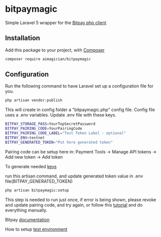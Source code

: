 # bitpaymagic
Simple Laravel 5 wrapper for the [Bitpay php client](https://github.com/bitpay/php-bitpay-client/)

## Installation
Add this package to your project, with [Composer](https://getcomposer.org/)

```bash
composer require aimagician/bitpaymagic
```

## Configuration

Run the following command to have Laravel set up a configuration file for you.

```bash
php artisan vendor:publish
```

This will create in config folder a "bitpaymagic.php" config file. Config file uses a .env variables.
Update .env file with these keys.

```bash
BITPAY_STORAGE_PASS=YourTopSecretPassword
BITPAY_PAIRING_CODE=YourPairingCode
BITPAY_PAIRING_CODE_LABEL="Test Token Label - optional"
BITPAY_ENV=testnet
BITPAY_GENERATED_TOKEN="Put here generated token"
```

Pairing code can be setup here in: Payment Tools -> Manage API tokens -> Add new token -> Add token

To generate needed [keys](https://github.com/bitpay/php-bitpay-client/tree/master/examples/tutorial)

run this artisan command, and update generated token value in .env file(BITPAY_GENERATED_TOKEN)

```bash
php artisan bitpaymagic:setup
```

This step is needed to run just once, if error is being shown, please revoke and update pairing code, and try again, 
or follow this [tutorial](https://github.com/bitpay/php-bitpay-client/tree/master/examples/tutorial) and do everything manually.
 
Bitpay [documentation](https://bitpay.com/docs/) 

How to setup [test environment](https://bitpay.com/docs/testing)

